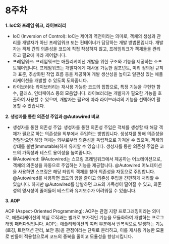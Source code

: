 <h1>8주차</h1>

**1. IoC와 프레임 워크, 라이브러리**

- IoC (Inversion of Control): IoC는 제어의 역전이라는 의미로, 객체의 생성과 관리를 개발자가 아닌 프레임워크 또는 컨테이너가 담당하는 개발 방법론입니다. 개발자는 객체 간의 의존성을 코드에 직접 작성하지 않고, 프레임워크가 객체들을 관리하고 필요에 따라 제어합니다. 
- 프레임워크: 프레임워크는 애플리케이션 개발을 위한 구조와 기능을 제공하는 소프트웨어입니다. 프레임워크는 개발자에게 재사용 가능한 컴포넌트, 미리 정의된 규칙과 표준, 추상화된 작업 흐름 등을 제공하여 개발 생산성을 높이고 일관성 있는 애플리케이션을 개발할 수 있도록 도와줍니다.
- 라이브러리: 라이브러리는 재사용 가능한 코드의 집합으로, 특정 기능을 구현한 함수, 클래스, 인터페이스 등의 모음입니다. 라이브러리는 개발자가 필요한 기능을 호출하여 사용할 수 있으며, 개발자는 필요에 따라 라이브러리의 기능을 선택하여 활용할 수 있습니다.

**2. 생성자를 통한 의존성 주입과 @Autowired 비교**

- 생성자를 통한 의존성 주입: 생성자를 통한 의존성 주입은 객체를 생성할 때 해당 객체가 필요로 하는 의존성을 외부에서 주입하는 방법입니다. 생성자를 통해 의존성을 전달받으면 해당 객체는 외부로부터 의존성을 독립적으로 가져올 수 있으며, 객체의 상태를 불변(immutable)하게 유지할 수 있습니다. 생성자를 통한 의존성 주입은 코드의 가독성과 테스트 용이성을 높여줍니다.
- @Autowired: @Autowired는 스프링 프레임워크에서 제공하는 어노테이션으로, 객체의 의존성을 자동으로 주입하는 기능을 제공합니다. @Autowired 어노테이션을 사용하면 스프링은 해당 타입의 객체를 찾아 의존성을 자동으로 주입합니다. @Autowired를 사용하면 코드의 양을 줄이고 의존성 주입을 간편하게 처리할 수 있습니다. 하지만 @Autowired를 남발하면 코드의 가독성이 떨어질 수 있고, 의존성의 명시성이 줄어들어 테스트와 유지보수가 어려워질 수 있습니다.

**3. AOP**

AOP (Aspect-Oriented Programming): AOP는 관점 지향 프로그래밍이라는 의미로, 애플리케이션의 핵심 로직과는 별개로 부가적인 기능을 모듈화하여 개발하는 프로그래밍 패러다임입니다. AOP는 애플리케이션의 여러 부분에서 반복적으로 발생하는 기능(로깅, 트랜잭션 관리, 보안 등)을 관점이라는 단위로 분리하고, 이를 재사용 가능한 모듈로 만들어 적용함으로써 코드의 중복을 줄이고 모듈성을 향상시킵니다.